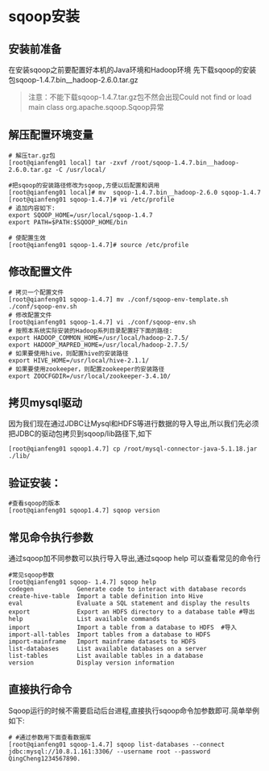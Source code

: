# sqoop安装
## 安装前准备
在安装sqoop之前要配置好本机的Java环境和Hadoop环境
先下载sqoop的安装包sqoop-1.4.7.bin__hadoop-2.6.0.tar.gz
> 注意：不能下载sqoop-1.4.7.tar.gz包不然会出现Could not find or load main class org.apache.sqoop.Sqoop异常

## 解压配置环境变量
```shell
# 解压tar.gz包
[root@qianfeng01 local] tar -zxvf /root/sqoop-1.4.7.bin__hadoop-2.6.0.tar.gz -C /usr/local/

#把sqoop的安装路径修改为sqoop,方便以后配置和调用
[root@qianfeng01 local]# mv  sqoop-1.4.7.bin__hadoop-2.6.0 sqoop-1.4.7
[root@qianfeng01 sqoop-1.4.7]# vi /etc/profile
# 追加内容如下:
export SQOOP_HOME=/usr/local/sqoop-1.4.7
export PATH=$PATH:$SQOOP_HOME/bin

# 使配置生效
[root@qianfeng01 sqoop-1.4.7]# source /etc/profile
```

## 修改配置文件
```shell
# 拷贝一个配置文件
[root@qianfeng01 sqoop-1.4.7] mv ./conf/sqoop-env-template.sh ./conf/sqoop-env.sh
# 修改配置文件
[root@qianfeng01 sqoop-1.4.7] vi ./conf/sqoop-env.sh
# 按照本系统实际安装的Hadoop系列目录配置好下面的路径:
export HADOOP_COMMON_HOME=/usr/local/hadoop-2.7.5/
export HADOOP_MAPRED_HOME=/usr/local/hadoop-2.7.5/
# 如果要使用hive，则配置hive的安装路径
export HIVE_HOME=/usr/local/hive-2.1.1/
# 如果要使用zookeeper，则配置zookeeper的安装路径
export ZOOCFGDIR=/usr/local/zookeeper-3.4.10/
```

## 拷贝mysql驱动
因为我们现在通过JDBC让Mysql和HDFS等进行数据的导入导出,所以我们先必须把JDBC的驱动包拷贝到sqoop/lib路径下,如下
```shell
[root@qianfeng01 sqoop1.4.7] cp /root/mysql-connector-java-5.1.18.jar ./lib/
```
## 验证安装：
```shell
#查看sqoop的版本
[root@qianfeng01 sqoop1.4.7] sqoop version
```

## 常见命令执行参数
通过sqoop加不同参数可以执行导入导出,通过sqoop help 可以查看常见的命令行
```shell
#常见sqoop参数
[root@qianfeng01 sqoop- 1.4.7] sqoop help
codegen            Generate code to interact with database records
create-hive-table  Import a table definition into Hive
eval               Evaluate a SQL statement and display the results
export             Export an HDFS directory to a database table #导出
help               List available commands
import             Import a table from a database to HDFS  #导入
import-all-tables  Import tables from a database to HDFS
import-mainframe   Import mainframe datasets to HDFS
list-databases     List available databases on a server
list-tables        List available tables in a database
version            Display version information
```
## 直接执行命令
Sqoop运行的时候不需要启动后台进程,直接执行sqoop命令加参数即可.简单举例如下:
```shell
# #通过参数用下面查看数据库
[root@qianfeng01 sqoop-1.4.7] sqoop list-databases --connect jdbc:mysql://10.8.1.161:3306/ --username root --password QingCheng1234567890.
```

